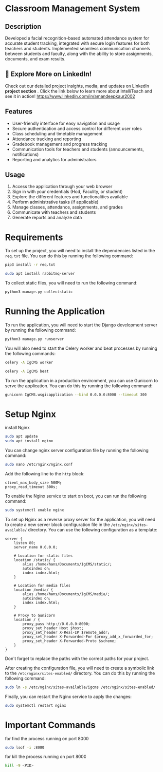 # Classroom Management System

## Description
 Developed a facial recognition-based automated attendance system for accurate student tracking, integrated with secure login features for both teachers and students. Implemented seamless communication channels between students and faculty, along with the ability to store assignments, documents, and exam results.

## 📢 Explore More on LinkedIn!
Check out our detailed project insights, media, and updates on LinkedIn <b>project section</b> . Click the link below to learn more about IntelliTeach and see it in action!
https://www.linkedin.com/in/amandeepkaur2002
## Features
- User-friendly interface for easy navigation and usage
- Secure authentication and access control for different user roles
- Class scheduling and timetable management
- Attendance tracking and reporting
- Gradebook management and progress tracking
- Communication tools for teachers and students (announcements, notifications)
- Reporting and analytics for administrators

## Usage
1. Access the application through your web browser
2. Sign in with your credentials (Hod, Faculity, or student)
3. Explore the different features and functionalities available
4. Perform administrative tasks (if applicable)
5. Manage classes, attendance, assignments, and grades
6. Communicate with teachers and students
7. Generate reports and analyze data


# Requirements

To set up the project, you will need to install the dependencies listed in the `req.txt` file. You can do this by running the following command:

```bash 
pip3 install -r req.txt

sudo apt install rabbitmq-server
```

To collect static files, you will need to run the following command:

```bash
python3 manage.py collectstatic
```

<!-- To generate Tailwind CSS, run the following command: -->

<!-- ```bash
 npx tailwindcss -i input.css -o ./Home/static/public/css/base.css --watch
``` -->


# Running the Application

To run the application, you will need to start the Django development server by running the following command:

```bash
python3 manage.py runserver
```

You will also need to start the Celery worker and beat processes by running the following commands:

```bash
celery -A IgCMS worker

celery -A IgCMS beat
```

To run the application in a production environment, you can use Gunicorn to serve the application. You can do this by running the following command:

```bash
gunicorn IgCMS.wsgi:application --bind 0.0.0.0:8000 --timeout 300
```


# Setup Nginx

install Nginx

```bash
sudo apt update 
sudo apt install nginx
```

You can change nginx server configuration file by running the following command:

```bash
sudo nano /etc/nginx/nginx.conf
```

Add the following line to the `http` block:

```nginx
client_max_body_size 500M;
proxy_read_timeout 300s;
```

To enable the Nginx service to start on boot, you can run the following command:

```bash
sudo systemctl enable nginx
```




To set up Nginx as a reverse proxy server for the application, you will need to create a new server block configuration file in the `/etc/nginx/sites-available/` directory. You can use the following configuration as a template:

```nginx
server {
    listen 80;
    server_name 0.0.0.0;

    # Location for static files
    location /static/ {
        alias /home/hans/Documents/IgCMS/static/;
        autoindex on;
        index index.html;
    }

    # Location for media files
    location /media/ {
        alias /home/hans/Documents/IgCMS/media/;
        autoindex on;
        index index.html;
    }

    # Proxy to Gunicorn
    location / {
        proxy_pass http://0.0.0.0:8000;
        proxy_set_header Host $host;
        proxy_set_header X-Real-IP $remote_addr;
        proxy_set_header X-Forwarded-For $proxy_add_x_forwarded_for;
        proxy_set_header X-Forwarded-Proto $scheme;
    }
}
```

Don't forget to replace the paths with the correct paths for your project.

After creating the configuration file, you will need to create a symbolic link to the `/etc/nginx/sites-enabled/` directory. You can do this by running the following command:

```bash
sudo ln -s /etc/nginx/sites-available/igcms /etc/nginx/sites-enabled/
```

Finally, you can restart the Nginx service to apply the changes:

```bash
sudo systemctl restart nginx
```

# Important Commands

for find the process running on port 8000

```bash
sudo lsof -i :8000
```

for kill the process running on port 8000

```bash
kill -9 <PID>
```

